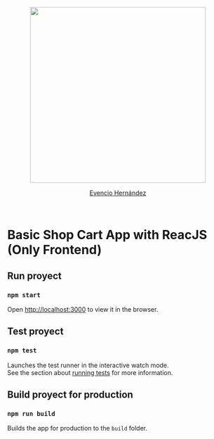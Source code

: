 <p align="center">
    <a href="https://ehiwebs.com.ve/">
        <img src="https://ehiwebs.com.ve/copyrights/logo_black.png" width="400">
    </a>
</p>
<p align="center">
    <a href="https://evenciohernandez.com.ve/">Evencio Hernández</a>
</p><br>

# Basic Shop Cart App with ReacJS (Only Frontend)

## Run proyect

### `npm start`

Open [http://localhost:3000](http://localhost:3000) to view it in the browser.

## Test proyect

### `npm test`

Launches the test runner in the interactive watch mode.<br />
See the section about [running tests](https://facebook.github.io/create-react-app/docs/running-tests) for more information.

## Build proyect for production

### `npm run build`

Builds the app for production to the `build` folder.
